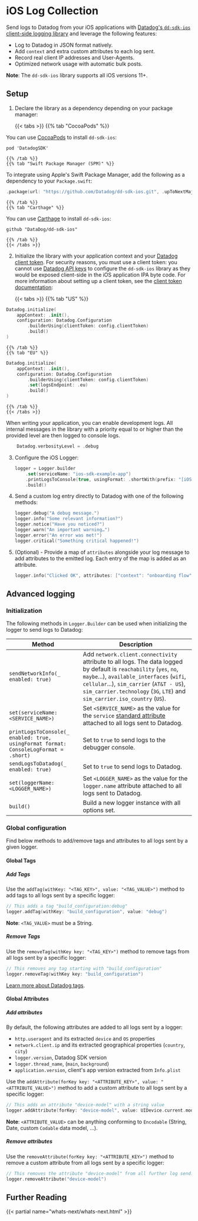 # iOS Log Collection

Send logs to Datadog from your iOS applications with [Datadog's `dd-sdk-ios` client-side logging library][1] and leverage the following features:

* Log to Datadog in JSON format natively.
* Add `context` and extra custom attributes to each log sent.
* Record real client IP addresses and User-Agents.
* Optimized network usage with automatic bulk posts.

**Note**: The `dd-sdk-ios` library supports all iOS versions 11+.

## Setup

1. Declare the library as a dependency depending on your package manager:

    {{< tabs >}}
    {{% tab "CocoaPods" %}}

You can use [CocoaPods][6] to install `dd-sdk-ios`:
```
pod 'DatadogSDK'
```

    {{% /tab %}}
    {{% tab "Swift Package Manager (SPM)" %}}

To integrate using Apple's Swift Package Manager, add the following as a dependency to your `Package.swift`:
```swift
.package(url: "https://github.com/Datadog/dd-sdk-ios.git", .upToNextMajor(from: "1.0.0"))
```

    {{% /tab %}}
    {{% tab "Carthage" %}}

You can use [Carthage][7] to install `dd-sdk-ios`:
```
github "DataDog/dd-sdk-ios"
```

    {{% /tab %}}
    {{< /tabs >}}

2. Initialize the library with your application context and your [Datadog client token][2]. For security reasons, you must use a client token: you cannot use [Datadog API keys][3] to configure the `dd-sdk-ios` library as they would be exposed client-side in the iOS application IPA byte code. For more information about setting up a client token, see the [client token documentation][2]:

    {{< tabs >}}
    {{% tab "US" %}}

```swift
Datadog.initialize(
    appContext: .init(),
    configuration: Datadog.Configuration
        .builderUsing(clientToken: config.clientToken)
        .build()
)
```

    {{% /tab %}}
    {{% tab "EU" %}}

```swift
Datadog.initialize(
    appContext: .init(),
    configuration: Datadog.Configuration
        .builderUsing(clientToken: config.clientToken)
        .set(logsEndpoint: .eu)
        .build()
)
```

    {{% /tab %}}
    {{< /tabs >}}

When writing your application, you can enable development logs. All internal messages in the library with a priority equal to or higher than the provided level are then logged to console logs.

```swift
    Datadog.verbosityLevel = .debug
```

3. Configure the iOS Logger:

    ```swift
    logger = Logger.builder
        .set(serviceName: "ios-sdk-example-app")
        .printLogsToConsole(true, usingFormat: .shortWith(prefix: "[iOS App] "))
        .build()
    ```

4. Send a custom log entry directly to Datadog with one of the following methods:

    ```swift
    logger.debug("A debug message.")
    logger.info("Some relevant information?")
    logger.notice("Have you noticed?")
    logger.warn("An important warning…")
    logger.error("An error was met!")
    logger.critical("Something critical happened!")
    ```

5. (Optional) - Provide a map of `attributes` alongside your log message to add attributes to the emitted log. Each entry of the map is added as an attribute.

    ```swift
    logger.info("Clicked OK", attributes: ["context": "onboarding flow"])
    ```

## Advanced logging

### Initialization

The following methods in `Logger.Builder` can be used when initializing the logger to send logs to Datadog:

| Method                           | Description                                                                                                                                                                                                                         |
|----------------------------------|-------------------------------------------------------------------------------------------------------------------------------------------------------------------------------------------------------------------------------------|
| `sendNetworkInfo(_ enabled: true)`    | Add `network.client.connectivity` attribute to all logs. The data logged by default is `reachability` (`yes`, `no`, `maybe`...), `available_interfaces` (`wifi`, `cellular`...), `sim_carrier` (`AT&T - US`), `sim_carrier.technology` (`3G`, `LTE`) and `sim_carrier.iso_country` (`US`). |
| `set(serviceName: <SERVICE_NAME>)` | Set `<SERVICE_NAME>` as the value for the `service` [standard attribute][4] attached to all logs sent to Datadog.                                                                                                                        |
| `printLogsToConsole(_ enabled: true, usingFormat format: ConsoleLogFormat = .short)`     | Set to `true` to send logs to the debugger console.                                                                                                                                                                                         |
| `sendLogsToDatadog(_ enabled: true)`    | Set to `true` to send logs to Datadog.                                                                                                                                                                                              |
| `set(loggerName: <LOGGER_NAME>)`   | Set `<LOGGER_NAME>` as the value for the `logger.name` attribute attached to all logs sent to Datadog.                                                                                                                                   |
| `build()`                        | Build a new logger instance with all options set.                                                                                                                                                                                   |

### Global configuration

Find below methods to add/remove tags and attributes to all logs sent by a given logger.

#### Global Tags

##### Add Tags

Use the `addTag(withKey: "<TAG_KEY>", value: "<TAG_VALUE>")` method to add tags to all logs sent by a specific logger:

```swift
// This adds a tag "build_configuration:debug"
logger.addTag(withKey: "build_configuration", value: "debug")
```

**Note**: `<TAG_VALUE>` must be a String.

##### Remove Tags

Use the `removeTag(withKey key: "<TAG_KEY>")` method to remove tags from all logs sent by a specific logger:

```swift
// This removes any tag starting with "build_configuration"
logger.removeTag(withKey key: "build_configuration")
```

[Learn more about Datadog tags][5].

#### Global Attributes

##### Add attributes

By default, the following attributes are added to all logs sent by a logger:

* `http.useragent` and its extracted `device` and `OS` properties
* `network.client.ip` and its extracted geographical properties (`country`, `city`)
* `logger.version`, Datadog SDK version
* `logger.thread_name`, (`main`, `background`)
* `application.version`, client's app version extracted from `Info.plist`

Use the `addAttribute(forKey key: "<ATTRIBUTE_KEY>", value: "<ATTRIBUTE_VALUE>")` method to add a custom attribute to all logs sent by a specific logger:

```swift
// This adds an attribute "device-model" with a string value
logger.addAttribute(forKey: "device-model", value: UIDevice.current.model)
```

**Note**: `<ATTRIBUTE_VALUE>` can be anything conforming to `Encodable` (String, Date, custom `Codable` data model, ...).

##### Remove attributes

Use the `removeAttribute(forKey key: "<ATTRIBUTE_KEY>")` method to remove a custom attribute from all logs sent by a specific logger:

```swift
// This removes the attribute "device-model" from all further log send.
logger.removeAttribute("device-model")

```

## Further Reading

{{< partial name="whats-next/whats-next.html" >}}

[1]: https://github.com/DataDog/dd-sdk-ios
[2]: https://docs.datadoghq.com/account_management/api-app-keys/#client-tokens
[3]: https://docs.datadoghq.com/account_management/api-app-keys/#api-keys
[4]: https://docs.datadoghq.com/logs/processing/attributes_naming_convention/
[5]: https://docs.datadoghq.com/tagging/
[6]: https://cocoapods.org/
[7]: https://github.com/Carthage/Carthage
